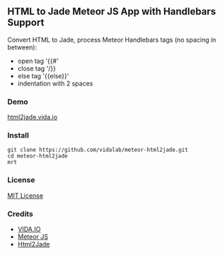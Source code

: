 ## HTML to Jade Meteor JS App with Handlebars Support
Convert HTML to Jade, process Meteor Handlebars tags (no spacing in between):
+ open tag '{{#'
+ close tag '/}}
+ else tag '{{else}}'
+ indentation with 2 spaces

### Demo
[html2jade.vida.io](http://html2jade.vida.io)

### Install

    git clone https://github.com/vidalab/meteor-html2jade.git
    cd meteor-html2jade
    mrt
    
### License
[MIT License](http://www.opensource.org/licenses/MIT)

### Credits
+ [VIDA.IO](https://vida.io)
+ [Meteor JS](https://www.meteor.com)
+ [Html2Jade](https://github.com/donpark/html2jade)
